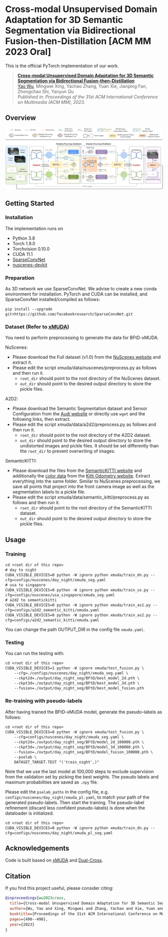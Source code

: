 # **Cross-modal Unsupervised Domain Adaptation for 3D Semantic Segmentation via Bidirectional Fusion-then-Distillation [ACM MM 2023 Oral]**

This is the official PyTorch implementation of our work.

> [**Cross-modal Unsupervised Domain Adaptation for 3D Semantic Segmentation via Bidirectional Fusion-then-Distillation**](https://doi.org/10.1145/3581783.3612013)       
> [Yao Wu](https://scholar.google.com.hk/citations?user=QYbmS-YAAAAJ&hl=zh-CN), Mingwei Xing, Yachao Zhang, Yuan Xie, Jianping Fan, Zhongchao Shi, Yanyun Qu  
> *Published in: Proceedings of the 31st ACM International Conference on Multimedia (ACM MM), 2023.*

## Overview
![framework](doc/framework.jpg)

## Getting Started

### Installation

The implementation runs on
- Python 3.8
- Torch 1.9.0
- Torchvision 0.10.0
- CUDA 11.1
- [SparseConvNet](https://github.com/facebookresearch/SparseConvNet)
- [nuscenes-devkit](https://github.com/nutonomy/nuscenes-devkit)

### Preparation
As 3D network we use SparseConvNet. We advise to create a new conda environment for installation. PyTorch and CUDA can be installed, and SparseConvNet installed/compiled as follows:
```
pip install --upgrade git+https://github.com/facebookresearch/SparseConvNet.git
```

### Dataset (Refer to [xMUDA](https://github.com/valeoai/xmuda))
You need to perform preprocessing to generate the data for BFtD-xMUDA.

NuScenes:
- Please download the Full dataset (v1.0) from the [NuScenes website](https://www.nuscenes.org/) and extract it.
- Please edit the script xmuda/data/nuscenes/preprocess.py as follows and then run it.
  - ```root_dir``` should point to the root directory of the NuScenes dataset.
  - ```out_dir``` should point to the desired output directory to store the pickle files.

A2D2:
- Please download the Semantic Segmentation dataset and Sensor Configuration from the [Audi website](https://www.a2d2.audi/a2d2/en/download.html) or directly use ```wget``` and the following links, then extract.
- Please edit the script xmuda/data/a2d2/preprocess.py as follows and then run it.
  - ```root_dir``` should point to the root directory of the A2D2 dataset.
  - ```out_dir``` should point to the desired output directory to store the undistorted images and pickle files. It should be set differently than the ```root_dir``` to prevent overwriting of images.

SemanticKITTI:
- Please download the files from the [SemanticKITTI website](http://semantic-kitti.org/dataset.html) and additionally the [color data](http://www.cvlibs.net/download.php?file=data_odometry_color.zip) from the [Kitti Odometry website](https://www.cvlibs.net/datasets/kitti/eval_odometry.php). Extract everything into the same folder. Similar to NuScenes preprocessing, we save all points that project into the front camera image as well as the segmentation labels to a pickle file.
- Please edit the script xmuda/data/semantic_kitti/preprocess.py as follows and then run it.
  - ```root_dir``` should point to the root directory of the SemanticKITTI dataset.
  - ```out_dir``` should point to the desired output directory to store the pickle files.

## Usage
### Training
```
cd <root dir of this repo>
# day to night
CUDA_VISIBLE_DEVICES=0 python -W ignore python xmuda/train_dn.py --cfg=configs/nuscenes/day_night/xmuda_seg.yaml
# usa to singapore
CUDA_VISIBLE_DEVICES=0 python -W ignore python xmuda/train_us.py --cfg=configs/nuscenes/usa_singapore/xmuda_seg.yaml
# a2d2 to semantickitti
CUDA_VISIBLE_DEVICES=0 python -W ignore python xmuda/train_as1.py --cfg=configs/a2d2_semantic_kitti/xmuda.yaml
CUDA_VISIBLE_DEVICES=0 python -W ignore python xmuda/train_as2.py --cfg=configs/a2d2_semantic_kitti/xmuda.yaml
```
You can change the path OUTPUT_DIR in the config file ```xmuda.yaml```.

### Testing
You can run the testing with:
```
cd <root dir of this repo>
CUDA_VISIBLE_DEVICES=1 python -W ignore xmuda/test_fusion.py \
    --cfg=./configs/nuscenes/day_night/xmuda_seg.yaml \
    --ckpt2d=./output/day_night_seg/BFtD/best_model_2d.pth \
    --ckpt3d=./output/day_night_seg/BFtD/best_model_3d.pth \
    --fusion=./output/day_night_seg/BFtD/best_model_fusion.pth
```

### Re-training with pseudo-labels
After having trained the BFtD-xMUDA model, generate the pseudo-labels as follows:
```
cd <root dir of this repo>
CUDA_VISIBLE_DEVICES=0 python -W ignore xmuda/test_fusion.py \
    --cfg=configs/nuscenes/day_night/xmuda_seg.yaml \
    --ckpt2d=./output/day_night_seg/BFtD/model_2d_100000.pth \
    --ckpt3d=./output/day_night_seg/BFtD/model_3d_100000.pth \
    --fusion=./output/day_night_seg/BFtD/model_fusion_100000.pth \
    --pselab \
    DATASET_TARGET.TEST "('train_night',)"
```
Note that we use the last model at 100,000 steps to exclude supervision from the validation set by picking the best weights. The pseudo labels and maximum probabilities are saved as ```.npy``` file.

Please edit the ```pselab_paths``` in the config file, e.g. ```configs/nuscenes/day_night/xmuda_pl.yaml```, to match your path of the generated pseudo-labels.
Then start the training. The pseudo-label refinement (discard less confident pseudo-labels) is done when the dataloader is initialized.
```
cd <root dir of this repo>
CUDA_VISIBLE_DEVICES=0 python -W ignore python xmuda/train_dn.py --cfg=configs/nuscenes/day_night/xmuda_pl_seg.yaml
```

## Acknowledgements

Code is built based on [xMUDA](https://github.com/valeoai/xmuda) and [Dual-Cross](https://github.com/Yachao-Zhang/Dual-Cross).

## Citation

If you find this project useful, please consider citing:
```bibtex
@inproceedings{wu2023cross,
  title={Cross-modal Unsupervised Domain Adaptation for 3D Semantic Segmentation via Bidirectional Fusion-then-Distillation},
  author={Wu, Yao and Xing, Mingwei and Zhang, Yachao and Xie, Yuan and Fan, Jianping and Shi, Zhongchao and Qu, Yanyun},
  booktitle={Proceedings of the 31st ACM International Conference on Multimedia},
  pages={490--498},
  year={2023}
}
```
